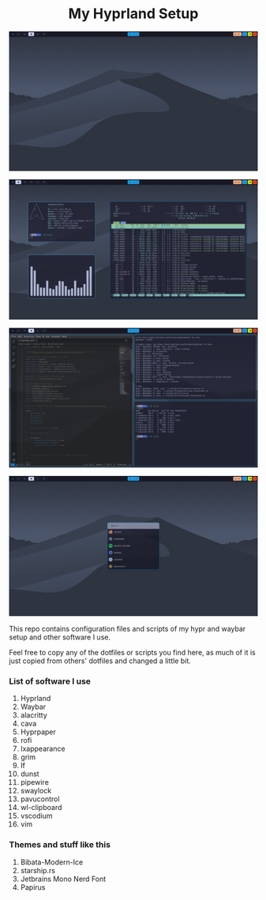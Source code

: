 <h1 align="center">My Hyprland Setup</h1> 

<a><img src="https://github.com/SimonJpg2/HyprConfig/blob/main/1.png"/></a>

<a><img src = "https://github.com/SimonJpg2/HyprConfig/blob/main/2.png"/></a>

<a><img src = "https://github.com/SimonJpg2/HyprConfig/blob/main/3.png"/></a>

<a><img src = "https://github.com/SimonJpg2/HyprConfig/blob/main/4.png"/></a>

This repo contains configuration files and scripts of my hypr and waybar setup and other software I use.

Feel free to copy any of the dotfiles or scripts you find here, as much of it is just copied from others' dotfiles and changed a little bit.

### List of software I use

1. Hyprland
2. Waybar
3. alacritty
4. cava
5. Hyprpaper
6. rofi
7. lxappearance
8. grim
9. lf
10. dunst
11. pipewire
12. swaylock
13. pavucontrol
14. wl-clipboard
15. vscodium
16. vim

### Themes and stuff like this
1. Bibata-Modern-Ice 
2. starship.rs
3. Jetbrains Mono Nerd Font
4. Papirus
